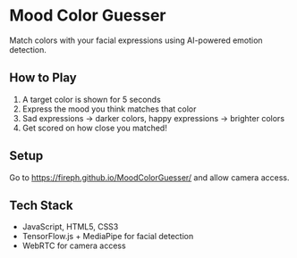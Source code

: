 # Mood Color Guesser

Match colors with your facial expressions using AI-powered emotion detection.

## How to Play

1. A target color is shown for 5 seconds
2. Express the mood you think matches that color
3. Sad expressions → darker colors, happy expressions → brighter colors
4. Get scored on how close you matched!

## Setup

Go to https://fireph.github.io/MoodColorGuesser/ and allow camera access.

## Tech Stack

- JavaScript, HTML5, CSS3
- TensorFlow.js + MediaPipe for facial detection
- WebRTC for camera access